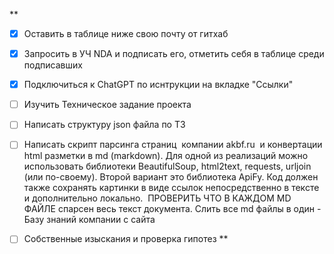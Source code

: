 **
+ [x] Оставить в таблице ниже свою почту от гитхаб

+ [x] Запросить в УЧ NDA и подписать его, отметить себя в таблице среди подписавших

+ [x] Подключиться к ChatGPT по иснтрукции на вкладке "Ссылки"

- [ ] Изучить Техническое задание проекта

- [ ] Написать структуру json файла по ТЗ

- [ ] Написать скрипт парсинга страниц  компании akbf.ru  и конвертации html разметки в md (markdown). Для одной из реализаций можно использовать библиотеки BeautifulSoup, html2text, requests, urljoin (или по-своему). Второй вариант это библиотека ApiFy. Код должен также сохранять картинки в виде ссылок непосредственно в тексте  и дополнительно локально.  ПРОВЕРИТЬ ЧТО В КАЖДОМ MD ФАЙЛЕ спарсен весь текст документа. Слить все md файлы в один - Базу знаний компании с сайта

- [ ] Собственные изыскания и проверка гипотез
**